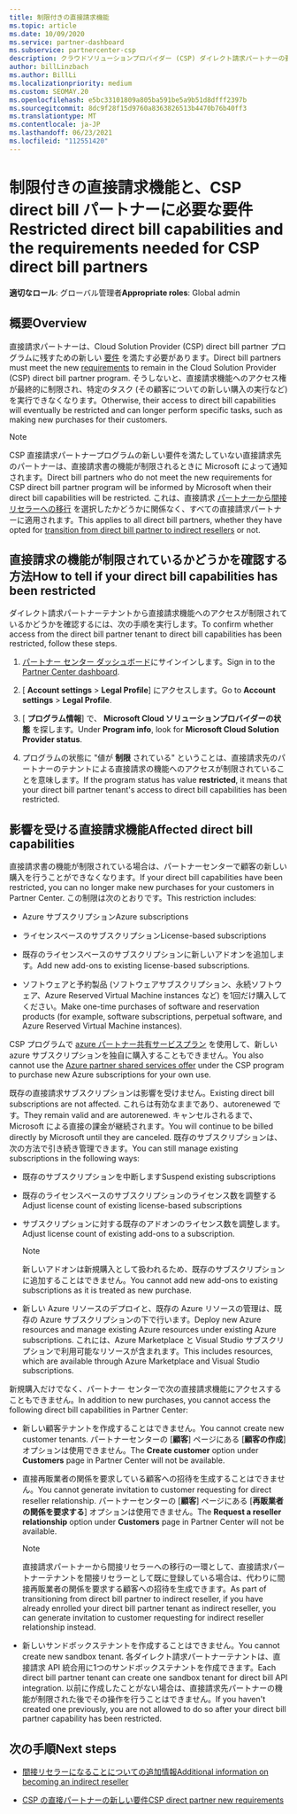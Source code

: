 ```yaml
---
title: 制限付きの直接請求機能
ms.topic: article
ms.date: 10/09/2020
ms.service: partner-dashboard
ms.subservice: partnercenter-csp
description: クラウドソリューションプロバイダー (CSP) ダイレクト請求パートナーの要件と、制限されている機能を回避するための対処方法について説明します。 機能が制限されているかどうかを確認します。
author: billLinzbach
ms.author: BillLi
ms.localizationpriority: medium
ms.custom: SEOMAY.20
ms.openlocfilehash: e5bc33101809a805ba591be5a9b51d8dfff2397b
ms.sourcegitcommit: 8dc9f28f15d9760a8363826513b4470b76b40ff3
ms.translationtype: MT
ms.contentlocale: ja-JP
ms.lasthandoff: 06/23/2021
ms.locfileid: "112551420"
---
```

# <a name="restricted-direct-bill-capabilities-and-the-requirements-needed-for-csp-direct-bill-partners"></a><span data-ttu-id="4758c-104">制限付きの直接請求機能と、CSP direct bill パートナーに必要な要件</span><span class="sxs-lookup"><span data-stu-id="4758c-104">Restricted direct bill capabilities and the requirements needed for CSP direct bill partners</span></span>

<span data-ttu-id="4758c-105">**適切なロール**: グローバル管理者</span><span class="sxs-lookup"><span data-stu-id="4758c-105">**Appropriate roles**: Global admin</span></span>

## <a name="overview"></a><span data-ttu-id="4758c-106">概要</span><span class="sxs-lookup"><span data-stu-id="4758c-106">Overview</span></span>

<span data-ttu-id="4758c-107">直接請求パートナーは、Cloud Solution Provider (CSP) direct bill partner プログラムに残すための新しい [要件](direct-partner-new-requirements.md) を満たす必要があります。</span><span class="sxs-lookup"><span data-stu-id="4758c-107">Direct bill partners must meet the new [requirements](direct-partner-new-requirements.md) to remain in the Cloud Solution Provider (CSP) direct bill partner program.</span></span> <span data-ttu-id="4758c-108">そうしないと、直接請求機能へのアクセス権が最終的に制限され、特定のタスク (その顧客についての新しい購入の実行など) を実行できなくなります。</span><span class="sxs-lookup"><span data-stu-id="4758c-108">Otherwise, their access to direct bill capabilities will eventually be restricted and can longer perform specific tasks, such as making new purchases for their customers.</span></span>

> [!Note]
> <span data-ttu-id="4758c-109">CSP 直接請求パートナープログラムの新しい要件を満たしていない直接請求先のパートナーは、直接請求書の機能が制限されるときに Microsoft によって通知されます。</span><span class="sxs-lookup"><span data-stu-id="4758c-109">Direct bill partners who do not meet the new requirements for CSP direct bill partner program will be informed by Microsoft when their direct bill capabilities will be restricted.</span></span> <span data-ttu-id="4758c-110">これは、直接請求 [パートナーから間接リセラーへの移行](transition-direct-to-indirect.md) を選択したかどうかに関係なく、すべての直接請求パートナーに適用されます。</span><span class="sxs-lookup"><span data-stu-id="4758c-110">This applies to all direct bill partners, whether they have opted for [transition from direct bill partner to indirect resellers](transition-direct-to-indirect.md) or not.</span></span>  

## <a name="how-to-tell-if-your-direct-bill-capabilities-has-been-restricted"></a><span data-ttu-id="4758c-111">直接請求の機能が制限されているかどうかを確認する方法</span><span class="sxs-lookup"><span data-stu-id="4758c-111">How to tell if your direct bill capabilities has been restricted</span></span>

<span data-ttu-id="4758c-112">ダイレクト請求パートナーテナントから直接請求機能へのアクセスが制限されているかどうかを確認するには、次の手順を実行します。</span><span class="sxs-lookup"><span data-stu-id="4758c-112">To confirm whether access from the direct bill partner tenant to direct bill capabilities has been restricted, follow these steps.</span></span>

1. <span data-ttu-id="4758c-113">[パートナー センター ダッシュボード](https://partner.microsoft.com/dashboard)にサインインします。</span><span class="sxs-lookup"><span data-stu-id="4758c-113">Sign in to the [Partner Center dashboard](https://partner.microsoft.com/dashboard).</span></span>

2. <span data-ttu-id="4758c-114">[ **Account settings**  >  **Legal Profile**] にアクセスします。</span><span class="sxs-lookup"><span data-stu-id="4758c-114">Go to **Account settings** > **Legal Profile**.</span></span>

3. <span data-ttu-id="4758c-115">[ **プログラム情報**] で、 **Microsoft Cloud ソリューションプロバイダーの状態** を探します。</span><span class="sxs-lookup"><span data-stu-id="4758c-115">Under **Program info**, look for **Microsoft Cloud Solution Provider status**.</span></span>

4. <span data-ttu-id="4758c-116">プログラムの状態に "値が **制限** されている" ということは、直接請求先のパートナーのテナントによる直接請求の機能へのアクセスが制限されていることを意味します。</span><span class="sxs-lookup"><span data-stu-id="4758c-116">If the program status has value **restricted**, it means that your direct bill partner tenant's access to direct bill capabilities has been restricted.</span></span>

## <a name="affected-direct-bill-capabilities"></a><span data-ttu-id="4758c-117">影響を受ける直接請求機能</span><span class="sxs-lookup"><span data-stu-id="4758c-117">Affected direct bill capabilities</span></span>

<span data-ttu-id="4758c-118">直接請求書の機能が制限されている場合は、パートナーセンターで顧客の新しい購入を行うことができなくなります。</span><span class="sxs-lookup"><span data-stu-id="4758c-118">If your direct bill capabilities have been restricted, you can no longer make new purchases for your customers in Partner Center.</span></span> <span data-ttu-id="4758c-119">この制限は次のとおりです。</span><span class="sxs-lookup"><span data-stu-id="4758c-119">This restriction includes:</span></span>

- <span data-ttu-id="4758c-120">Azure サブスクリプション</span><span class="sxs-lookup"><span data-stu-id="4758c-120">Azure subscriptions</span></span>

- <span data-ttu-id="4758c-121">ライセンスベースのサブスクリプション</span><span class="sxs-lookup"><span data-stu-id="4758c-121">License-based subscriptions</span></span>

- <span data-ttu-id="4758c-122">既存のライセンスベースのサブスクリプションに新しいアドオンを追加します。</span><span class="sxs-lookup"><span data-stu-id="4758c-122">Add new add-ons to existing license-based subscriptions.</span></span>

- <span data-ttu-id="4758c-123">ソフトウェアと予約製品 (ソフトウェアサブスクリプション、永続ソフトウェア、Azure Reserved Virtual Machine instances など) を1回だけ購入してください。</span><span class="sxs-lookup"><span data-stu-id="4758c-123">Make one-time purchases of software and reservation products (for example, software subscriptions, perpetual software, and Azure Reserved Virtual Machine instances).</span></span>

<span data-ttu-id="4758c-124">CSP プログラムで [azure パートナー共有サービスプラン](shared-services.md) を使用して、新しい azure サブスクリプションを独自に購入することもできません。</span><span class="sxs-lookup"><span data-stu-id="4758c-124">You also cannot use the [Azure partner shared services offer](shared-services.md) under the CSP program to purchase new Azure subscriptions for your own use.</span></span>

<span data-ttu-id="4758c-125">既存の直接請求サブスクリプションは影響を受けません。</span><span class="sxs-lookup"><span data-stu-id="4758c-125">Existing direct bill subscriptions are not affected.</span></span> <span data-ttu-id="4758c-126">これらは有効なままであり、autorenewed です。</span><span class="sxs-lookup"><span data-stu-id="4758c-126">They remain valid and are autorenewed.</span></span> <span data-ttu-id="4758c-127">キャンセルされるまで、Microsoft による直接の課金が継続されます。</span><span class="sxs-lookup"><span data-stu-id="4758c-127">You will continue to be billed directly by Microsoft until they are canceled.</span></span> <span data-ttu-id="4758c-128">既存のサブスクリプションは、次の方法で引き続き管理できます。</span><span class="sxs-lookup"><span data-stu-id="4758c-128">You can still manage existing subscriptions in the following ways:</span></span>

- <span data-ttu-id="4758c-129">既存のサブスクリプションを中断します</span><span class="sxs-lookup"><span data-stu-id="4758c-129">Suspend existing subscriptions</span></span>

- <span data-ttu-id="4758c-130">既存のライセンスベースのサブスクリプションのライセンス数を調整する</span><span class="sxs-lookup"><span data-stu-id="4758c-130">Adjust license count of existing license-based subscriptions</span></span>

- <span data-ttu-id="4758c-131">サブスクリプションに対する既存のアドオンのライセンス数を調整します。</span><span class="sxs-lookup"><span data-stu-id="4758c-131">Adjust license count of existing add-ons to a subscription.</span></span> 

    >[!Note]
    ><span data-ttu-id="4758c-132">新しいアドオンは新規購入として扱われるため、既存のサブスクリプションに追加することはできません。</span><span class="sxs-lookup"><span data-stu-id="4758c-132">You cannot add new add-ons to existing subscriptions as it is treated as new purchase.</span></span>

- <span data-ttu-id="4758c-133">新しい Azure リソースのデプロイと、既存の Azure リソースの管理は、既存の Azure サブスクリプションの下で行います。</span><span class="sxs-lookup"><span data-stu-id="4758c-133">Deploy new Azure resources and manage existing Azure resources under existing Azure subscriptions.</span></span> <span data-ttu-id="4758c-134">これには、Azure Marketplace と Visual Studio サブスクリプションで利用可能なリソースが含まれます。</span><span class="sxs-lookup"><span data-stu-id="4758c-134">This includes resources, which are available through Azure Marketplace and Visual Studio subscriptions.</span></span>

<span data-ttu-id="4758c-135">新規購入だけでなく、パートナー センターで次の直接請求機能にアクセスすることもできません。</span><span class="sxs-lookup"><span data-stu-id="4758c-135">In addition to new purchases, you cannot access the following direct bill capabilities in Partner Center:</span></span>

- <span data-ttu-id="4758c-136">新しい顧客テナントを作成することはできません。</span><span class="sxs-lookup"><span data-stu-id="4758c-136">You cannot create new customer tenants.</span></span> <span data-ttu-id="4758c-137">パートナーセンターの [**顧客**] ページにある [**顧客の作成**] オプションは使用できません。</span><span class="sxs-lookup"><span data-stu-id="4758c-137">The **Create customer** option under **Customers** page in Partner Center will not be available.</span></span>

- <span data-ttu-id="4758c-138">直接再販業者の関係を要求している顧客への招待を生成することはできません。</span><span class="sxs-lookup"><span data-stu-id="4758c-138">You cannot generate invitation to customer requesting for direct reseller relationship.</span></span> <span data-ttu-id="4758c-139">パートナーセンターの [**顧客**] ページにある [**再販業者の関係を要求する**] オプションは使用できません。</span><span class="sxs-lookup"><span data-stu-id="4758c-139">The **Request a reseller relationship** option under **Customers** page in Partner Center will not be available.</span></span>

    >[!NOTE]
    ><span data-ttu-id="4758c-140">直接請求パートナーから間接リセラーへの移行の一環として、直接請求パートナーテナントを間接リセラーとして既に登録している場合は、代わりに間接再販業者の関係を要求する顧客への招待を生成できます。</span><span class="sxs-lookup"><span data-stu-id="4758c-140">As part of transitioning from direct bill partner to indirect reseller, if you have already enrolled your direct bill partner tenant as indirect reseller, you can generate invitation to customer requesting for indirect reseller relationship instead.</span></span>

- <span data-ttu-id="4758c-141">新しいサンドボックステナントを作成することはできません。</span><span class="sxs-lookup"><span data-stu-id="4758c-141">You cannot create new sandbox tenant.</span></span> <span data-ttu-id="4758c-142">各ダイレクト請求パートナーテナントは、直接請求 API 統合用に1つのサンドボックステナントを作成できます。</span><span class="sxs-lookup"><span data-stu-id="4758c-142">Each direct bill partner tenant can create one sandbox tenant for direct bill API integration.</span></span> <span data-ttu-id="4758c-143">以前に作成したことがない場合は、直接請求先パートナーの機能が制限された後でその操作を行うことはできません。</span><span class="sxs-lookup"><span data-stu-id="4758c-143">If you haven't created one previously, you are not allowed to do so after your direct bill partner capability has been restricted.</span></span>  

## <a name="next-steps"></a><span data-ttu-id="4758c-144">次の手順</span><span class="sxs-lookup"><span data-stu-id="4758c-144">Next steps</span></span>

- [<span data-ttu-id="4758c-145">間接リセラーになることについての追加情報</span><span class="sxs-lookup"><span data-stu-id="4758c-145">Additional information on becoming an indirect reseller</span></span>](https://assetsprod.microsoft.com/csp-directbill-to-indirect-transition.pdf)

- [<span data-ttu-id="4758c-146">CSP の直接パートナーの新しい要件</span><span class="sxs-lookup"><span data-stu-id="4758c-146">CSP direct partner new requirements</span></span>](direct-partner-new-requirements.md)
